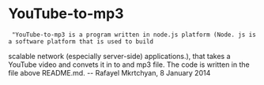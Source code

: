 YouTube-to-mp3
=============


                
     "YouTube-to-mp3 is a program written in node.js platform (Node. js is a software platform that is used to build
scalable network (especially server-side) applications.), that takes a YouTube video and convets it in to and mp3 file.
     The code is written in the file above README.md.
                                                                           -- Rafayel Mkrtchyan, 8 January 2014
